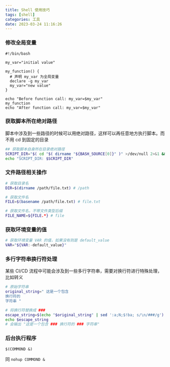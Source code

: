```yaml
---
title: Shell 使用技巧
tags: [shell]
categories: 工具
date: 2023-03-24 11:16:26
---
```


### 修改全局变量

```shell
#!/bin/bash

my_var="initial value"

my_function() {
  # 声明 my_var 为全局变量
  declare -g my_var
  my_var="new value"
}

echo "Before function call: my_var=$my_var"
my_function
echo "After function call: my_var=$my_var"
```


### 获取脚本所在绝对路径

脚本中涉及到一些路径的时候可以用绝对路径，这样可以再任意地方执行脚本。而不用 cd 到固定的目录

```Bash
## 获取脚本自身所在目录绝对路径
SCRIPT_DIR="$( cd "$( dirname "${BASH_SOURCE[0]}" )" >/dev/null 2>&1 && pwd )"
echo "SCRIPT_DIR: $SCRIPT_DIR"

```

### 文件路径相关操作

```Bash
# 获取目录名
DIR=$(dirname /path/file.txt) # /path

# 获取文件名
FILE=$(basename /path/file.txt) # file.txt

# 获取文件名，不带文件类型后缀
FILE_NAME=${FILE.*} # file

```

### 获取环境变量的值

```Bash
# 获取环境变量 VAR 的值，如果没有则是 default_value
VAR="${VAR:-default_value}"
```

### 多行字符串换行符处理

某些 CI/CD 流程中可能会涉及到一些多行字符串，需要对换行符进行特殊处理，比如转义

```Bash
# 原始字符串
original_string=" 这是一个包含
换行符的
字符串 "

# 将换行符替换成 ###
escape_string=$(echo "$original_string" | sed ':a;N;$!ba; s/\n/###/g')
echo $escape_string
# 会输出 "这是一个包含 ### 换行符的 ### 字符串"
```

### 后台执行程序

```shell
$(COMMOND &)
```
同 `nohup COMMOND &`